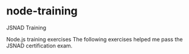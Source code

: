 # node-training
JSNAD Training 

Node.js training exercises
The following exercises helped me pass the JSNAD certification exam.
